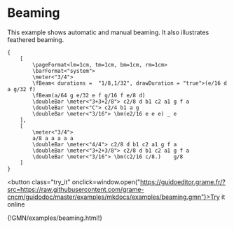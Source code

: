 
# Beaming 

This example shows automatic and manual beaming. It also illustrates feathered beaming.

~~~~~~
{
	[
		\pageFormat<lm=1cm, tm=1cm, bm=1cm, rm=1cm>
		\barFormat<"system"> 	
		\meter<"3/4"> 	
		\fBeam< durations =  "1/8,1/32", drawDuration = "true">(e/16 d a g/32 f)
		\fBeam(a/64 g e/32 e f g/16 f e/8 d)
		\doubleBar \meter<"3+3+2/8"> c2/8 d b1 c2 a1 g f a
		\doubleBar \meter<"C"> c2/4 b1 a g
		\doubleBar \meter<"3/16"> \bm(e2/16 e e e) _ e
	],
	[
		\meter<"3/4">	 
		a/8 a a a a a
		\doubleBar \meter<"4/4"> c2/8 d b1 c2 a1 g f a
		\doubleBar \meter<"3+2+3/8"> c2/8 d b1 c2 a1 g f a
		\doubleBar \meter<"3/16"> \bm(c2/16 c/8.)	 g/8
	]
}
~~~~~~


<button class="try_it" onclick=window.open("https://guidoeditor.grame.fr/?src=https://raw.githubusercontent.com/grame-cncm/guidodoc/master/examples/mkdocs/examples/beaming.gmn")>Try it online</button>

{!GMN/examples/beaming.html!}


